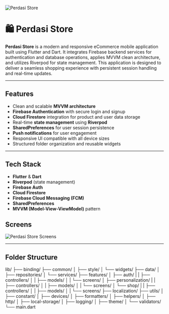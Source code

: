 
![Perdasi Store](https://github.com/user-attachments/assets/08d3704d-e502-4174-851c-eb459acaedba)


# 🛍️ Perdasi Store

**Perdasi Store** is a modern and responsive eCommerce mobile application built using Flutter and Dart. It integrates Firebase backend services for authentication and database operations, applies MVVM clean architecture, and utilizes Riverpod for state management. This application is designed to deliver a seamless shopping experience with persistent session handling and real-time updates.


---

## Features

- Clean and scalable **MVVM architecture**
- **Firebase Authentication** with secure login and signup
- **Cloud Firestore** integration for product and user data storage
- Real-time **state management** using **Riverpod**
- **SharedPreferences** for user session persistence
- **Push notifications** for user engagement
- Responsive UI compatible with all device sizes
- Structured folder organization and reusable widgets

---

## Tech Stack

- **Flutter** & **Dart**
- **Riverpod** (state management)
- **Firebase Auth**
- **Cloud Firestore**
- **Firebase Cloud Messaging (FCM)**
- **SharedPreferences**
- **MVVM (Model-View-ViewModel)** pattern

## Screens

![Perdasi Store Screens](https://github.com/user-attachments/assets/bf959624-10d8-4032-8fd9-6edf8d0ac1b4)


---

## Folder Structure


lib/
├── binding/
├── common/
│ ├── style/
│ └── widgets/
├── data/
│ ├── repositories/
│ └── services/
├── features/
│ ├── auth/
| |   ├── controllers/
│ |   ├── models/
│ |   └── screens/
│ ├── personalization/
| |   ├── controllers/
│ |   ├── models/
│ |   └── screens/
│ └── shop/
| |   ├── controllers/
│ |   ├── models/
│ |   └── screens/
├── localization/
├── utils/
│ ├── constant/
│ ├── devices/
│ ├── formatters/
│ ├── helpers/
│ ├── http/
│ ├── local-storage/
│ ├── logging/
│ ├── theme/
│ └── validators/
└── main.dart



